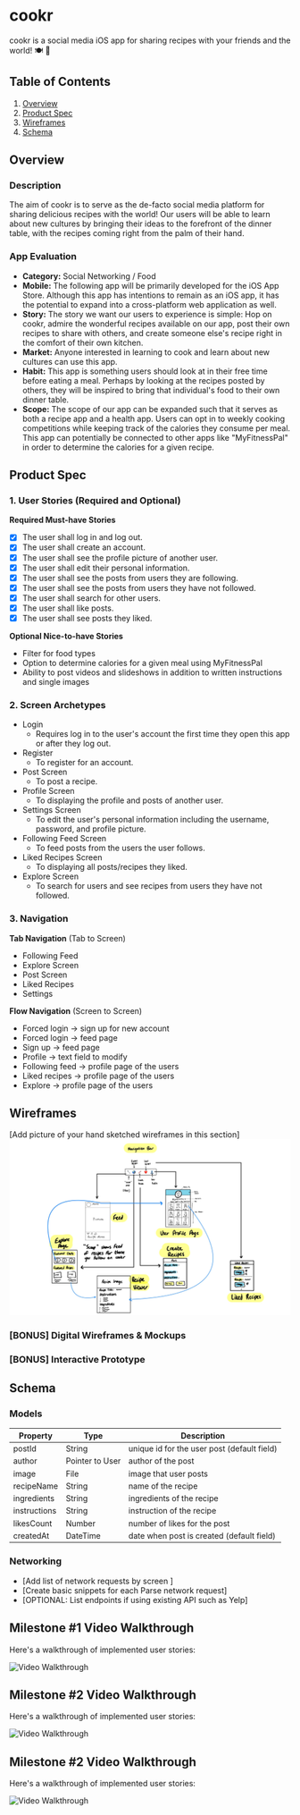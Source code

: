# cookr
cookr is a social media iOS app for sharing recipes with your friends and the world! 🍽 📱

## Table of Contents
1. [Overview](#Overview)
1. [Product Spec](#Product-Spec)
1. [Wireframes](#Wireframes)
2. [Schema](#Schema)

## Overview
### Description
The aim of cookr is to serve as the de-facto social media platform for sharing delicious recipes with the world!
Our users will be able to learn about new cultures by bringing their ideas to the forefront of the dinner table, with the recipes coming right from the palm of their hand.

### App Evaluation
- **Category:** Social Networking / Food
- **Mobile:** The following app will be primarily developed for the iOS App Store. Although this app has intentions to remain as an iOS app, it has the potential to expand into a cross-platform web application as well.
- **Story:** The story we want our users to experience is simple: Hop on cookr, admire the wonderful recipes available on our app, post their own recipes to share with others, and create someone else's recipe right in the comfort of their own kitchen.
- **Market:** Anyone interested in learning to cook and learn about new cultures can use this app.
- **Habit:** This app is something users should look at in their free time before eating a meal. Perhaps by looking at the recipes posted by others, they will be inspired to bring that individual's food to their own dinner table.
- **Scope:** The scope of our app can be expanded such that it serves as both a recipe app and a health app. Users can opt in to weekly cooking competitions while keeping track of the calories they consume per meal. This app can potentially be connected to other apps like "MyFitnessPal" in order to determine the calories for a given recipe. 

## Product Spec

### 1. User Stories (Required and Optional)

**Required Must-have Stories**

- [x] The user shall log in and log out.
- [x] The user shall create an account.
- [x] The user shall see the profile picture of another user.
- [x] The user shall edit their personal information.
- [x] The user shall see the posts from users they are following.
- [x] The user shall see the posts from users they have not followed.
- [x] The user shall search for other users.
- [x] The user shall like posts.
- [x] The user shall see posts they liked.

**Optional Nice-to-have Stories**

* Filter for food types
* Option to determine calories for a given meal using MyFitnessPal
* Ability to post videos and slideshows in addition to written instructions and single images

### 2. Screen Archetypes

* Login
   * Requires log in to the user's account the first time they open this app or after they log out.
* Register
   * To register for an account.
* Post Screen
   * To post a recipe.
* Profile Screen
   * To displaying the profile and posts of another user.
* Settings Screen
   * To edit the user's personal information including the username, password, and profile picture.
* Following Feed Screen
   * To feed posts from the users the user follows.
* Liked Recipes Screen
   * To displaying all posts/recipes they liked.
* Explore Screen
   * To search for users and see recipes from users they have not followed.

### 3. Navigation

**Tab Navigation** (Tab to Screen)

* Following Feed 
* Explore Screen
* Post Screen
* Liked Recipes
* Settings


**Flow Navigation** (Screen to Screen)

* Forced login -> sign up for new account
* Forced login -> feed page
* Sign up -> feed page
* Profile -> text field to modify
* Following feed -> profile page of the users
* Liked recipes -> profile page of the users
* Explore -> profile page of the users

## Wireframes
[Add picture of your hand sketched wireframes in this section]
<img src="cookr-wireframe.jpg" width=600>

### [BONUS] Digital Wireframes & Mockups

### [BONUS] Interactive Prototype

## Schema 
### Models
| Property      | Type     | Description |
| ------------- | -------- | ------------|
| postId        | String   | unique id for the user post (default field) |
| author        | Pointer to User| author of the post |
| image         | File     | image that user posts |
| recipeName    | String   | name of the recipe |
| ingredients   | String   | ingredients of the recipe |
| instructions  | String   | instruction of the recipe |
| likesCount    | Number   | number of likes for the post |
| createdAt     | DateTime | date when post is created (default field) |

### Networking
- [Add list of network requests by screen ]
- [Create basic snippets for each Parse network request]
- [OPTIONAL: List endpoints if using existing API such as Yelp]

## Milestone #1 Video Walkthrough

Here's a walkthrough of implemented user stories:

<img src='https://github.com/Cookr-iOS/cookr/blob/main/login-demo.gif' title='Video Walkthrough' width='' alt='Video Walkthrough' />

## Milestone #2 Video Walkthrough

Here's a walkthrough of implemented user stories:

<img src='http://g.recordit.co/DQ5ddidV83.gif' title='Video Walkthrough' width='' alt='Video Walkthrough' />

## Milestone #2 Video Walkthrough

Here's a walkthrough of implemented user stories:

<img src='http://g.recordit.co/g9KCRm8IHf.gif' title='Video Walkthrough' width='' alt='Video Walkthrough' />
